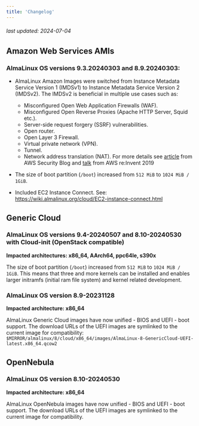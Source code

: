 ```yaml
---
title: 'Changelog'
---
```


###### last updated: 2024-07-04

## Amazon Web Services AMIs 

### AlmaLinux OS versions 9.3.20240303 and 8.9.20240303:

* AlmaLinux Amazon Images were switched from Instance Metadata Service Version 1 (IMDSv1) to Instance Metadata Service Version 2 (IMDSv2).
  The IMDSv2 is beneficial in multiple use cases such as:
  - Misconfigured Open Web Application Firewalls (WAF).
  - Misconfigured Open Reverse Proxies (Apache HTTP Server, Squid etc.).
  - Server-side request forgery (SSRF) vulnerabilities.
  - Open router.
  - Open Layer 3 Firewall.
  - Virtual private network (VPN).
  - Tunnel.
  - Network address translation (NAT).
  For more details see [article](https://aws.amazon.com/blogs/security/defense-in-depth-open-firewalls-reverse-proxies-ssrf-vulnerabilities-ec2-instance-metadata-service/) from AWS Security Blog and [talk](https://youtu.be/2B5bhZzayjI) from AWS re:Invent 2019

* The size of boot partition (`/boot`) increased from `512 MiB` to `1024 MiB / 1GiB`. 

* Included EC2 Instance Connect. See: https://wiki.almalinux.org/cloud/EC2-instance-connect.html

## Generic Cloud

### AlmaLinux OS versions **9.4-20240507** and 8.10-20240530 with Cloud-init (OpenStack compatible)

**Impacted architectures: x86_64, AArch64, ppc64le, s390x** 

The size of boot partition (`/boot`) increased from `512 MiB` to `1024 MiB / 1GiB`. This means that three and more kernels can be installed and enables larger initramfs (initial ram file system) and kernel related development.

### AlmaLinux OS version 8.9-20231128

**Impacted architecture: x86_64** 

AlmaLinux Generic Cloud images have now unified - BIOS and UEFI - boot support. The download URLs of the UEFI images are symlinked to the current image for compatibility: `$MIRROR/almalinux/8/cloud/x86_64/images/AlmaLinux-8-GenericCloud-UEFI-latest.x86_64.qcow2`

## OpenNebula

### AlmaLinux OS version **8.10-20240530** 

**Impacted architecture: x86_64** 

AlmaLinux OpenNebula images have now unified - BIOS and UEFI - boot support. The download URLs of the UEFI images are symlinked to the current image for compatibility.


